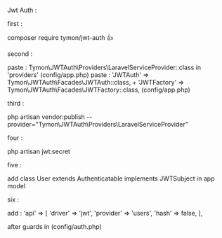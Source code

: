 Jwt Auth :

first :

composer require tymon/jwt-auth 👍

second :

paste : Tymon\JWTAuth\Providers\LaravelServiceProvider::class in 'providers' (config/app.php)
paste : 'JWTAuth' => Tymon\JWTAuth\Facades\JWTAuth::class, + 'JWTFactory' => Tymon\JWTAuth\Facades\JWTFactory::class, (config/app.php)

third :

php artisan vendor:publish --provider="Tymon\JWTAuth\Providers\LaravelServiceProvider"

four :

php artisan jwt:secret

five :

add class User extends Authenticatable implements JWTSubject in app model

six :

add :
'api' => [
'driver' => 'jwt',
'provider' => 'users',
'hash' => false,
],

after guards in (config/auth.php)

